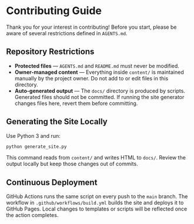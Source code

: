 # Contributing Guide

Thank you for your interest in contributing! Before you start, please be aware of several restrictions defined in `AGENTS.md`.

## Repository Restrictions

- **Protected files** — `AGENTS.md` and `README.md` must never be modified.
- **Owner-managed content** — Everything inside `content/` is maintained manually by the project owner. Do not add to or edit files in this directory.
- **Auto-generated output** — The `docs/` directory is produced by scripts. Generated files should not be committed. If running the site generator changes files here, revert them before committing.

## Generating the Site Locally

Use Python 3 and run:

```bash
python generate_site.py
```

This command reads from `content/` and writes HTML to `docs/`. Review the output locally but keep those changes out of commits.

## Continuous Deployment

GitHub Actions runs the same script on every push to the `main` branch. The workflow in `.github/workflows/build.yml` builds the site and deploys it to GitHub Pages. Local changes to templates or scripts will be reflected once the action completes.
